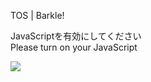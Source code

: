 TOS | Barkle!

JavaScriptを有効にしてください  
Please turn on your JavaScript

![](/static-assets/splash.png?1730012140898)